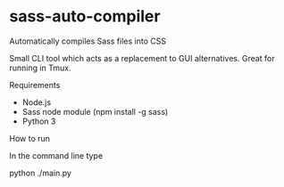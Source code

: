 # sass-auto-compiler
Automatically compiles Sass files into CSS

Small CLI tool which acts as a replacement to GUI alternatives. Great for running in Tmux.

Requirements

- Node.js 
- Sass node module (npm install -g sass)
- Python 3

How to run

In the command line type

python ./main.py
